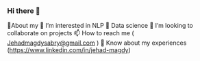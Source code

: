 ### Hi there 👋
💁About my
👀 I’m interested in NLP
🌱 Data science
💞️ I’m looking to collaborate on projects
📫 How to reach me ( Jehadmagdysabry@gmail.com )
📄 Know about my experiences (https://www.linkedin.com/in/jehad-magdy)
<!--
**HeshamAshrf93/HeshamAshrf93** is a ✨ _special_ ✨ repository because its `README.md` (this file) appears on your GitHub profile.

Here are some ideas to get you started:

- 🔭 I’m currently working on ...
- 🌱 I’m currently learning ...
- 👯 I’m looking to collaborate on ...
- 🤔 I’m looking for help with ...
- 💬 Ask me about ...
- 📫 How to reach me: ...
- 😄 Pronouns: ...
- ⚡ Fun fact: ...
-->
